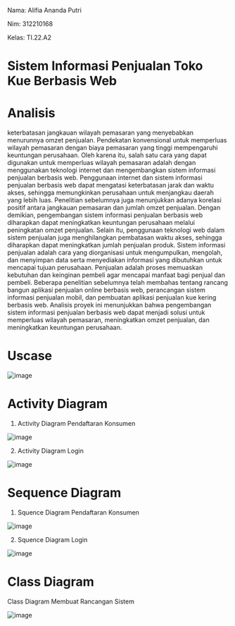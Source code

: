 Nama: Alifia Ananda Putri

Nim: 312210168

Kelas: TI.22.A2

# Sistem Informasi Penjualan Toko Kue Berbasis Web

# Analisis

 keterbatasan jangkauan wilayah pemasaran yang menyebabkan menurunnya omzet penjualan. Pendekatan konvensional untuk memperluas wilayah pemasaran dengan biaya pemasaran yang tinggi mempengaruhi keuntungan perusahaan. Oleh karena itu, salah satu cara yang dapat digunakan untuk memperluas wilayah pemasaran adalah dengan menggunakan teknologi internet dan mengembangkan sistem informasi penjualan berbasis web.
Penggunaan internet dan sistem informasi penjualan berbasis web dapat mengatasi keterbatasan jarak dan waktu akses, sehingga memungkinkan perusahaan untuk menjangkau daerah yang lebih luas. Penelitian sebelumnya juga menunjukkan adanya korelasi positif antara jangkauan pemasaran dan jumlah omzet penjualan. Dengan demikian, pengembangan sistem informasi penjualan berbasis web diharapkan dapat meningkatkan keuntungan perusahaan melalui peningkatan omzet penjualan.
Selain itu, penggunaan teknologi web dalam sistem penjualan juga menghilangkan pembatasan waktu akses, sehingga diharapkan dapat meningkatkan jumlah penjualan produk. Sistem informasi penjualan adalah cara yang diorganisasi untuk mengumpulkan, mengolah, dan menyimpan data serta menyediakan informasi yang dibutuhkan untuk mencapai tujuan perusahaan.
Penjualan adalah proses memuaskan kebutuhan dan keinginan pembeli agar mencapai manfaat bagi penjual dan pembeli. Beberapa penelitian sebelumnya telah membahas tentang rancang bangun aplikasi penjualan online berbasis web, perancangan sistem informasi penjualan mobil, dan pembuatan aplikasi penjualan kue kering berbasis web.
Analisis proyek ini menunjukkan bahwa pengembangan sistem informasi penjualan berbasis web dapat menjadi solusi untuk memperluas wilayah pemasaran, meningkatkan omzet penjualan, dan meningkatkan keuntungan perusahaan. 

# Uscase

![image](https://github.com/Alifiananda06/Tugas-RPL-2/assets/115884834/3b47502c-06e2-4424-8290-e1764032e883)

# Activity Diagram

1. Activity Diagram Pendaftaran Konsumen

![image](https://github.com/Alifiananda06/Tugas-RPL-2/assets/115884834/836e5d8e-17ea-478d-b034-c58a3a1ab78c)


2. Activity Diagram Login

![image](https://github.com/Alifiananda06/Tugas-RPL-2/assets/115884834/d79993a4-075c-41af-bfc2-685a56e1c788)


# Sequence Diagram

1. Squence Diagram Pendaftaran Konsumen

![image](https://github.com/Alifiananda06/Tugas-RPL-2/assets/115884834/1c9b4257-e710-4316-b874-cca126847e2c)


2. Squence Diagram Login

![image](https://github.com/Alifiananda06/Tugas-RPL-2/assets/115884834/9f6b1294-9d51-4f7b-8487-93d503c3ba63)


# Class Diagram

Class Diagram Membuat Rancangan Sistem

![image](https://github.com/Alifiananda06/Tugas-RPL-2/assets/115884834/b0474635-9822-4ef4-8dac-4bff0616a234)
